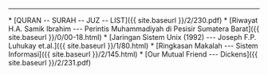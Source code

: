 <br>
<hr>
* [QURAN -- SURAH -- JUZ -- LIST]({{ site.baseurl }}/2/230.pdf)
* [Riwayat H.A. Samik Ibrahim --- Perintis Muhammadiyah di Pesisir Sumatera Barat]({{ site.baseurl }}/0/00-18.html)
* [Jaringan Sistem Unix (1992) --- Joseph F.P. Luhukay et.al.]({{ site.baseurl }}/1/80.html)
* [Ringkasan Makalah --- Sistem Informasi]({{ site.baseurl }}/2/145.html)
* [Our Mutual Friend --- Dickens]({{ site.baseurl }}/2/231.pdf)

